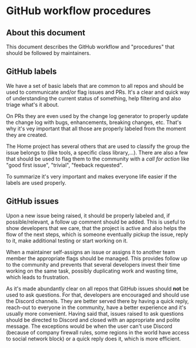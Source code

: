 # GitHub workflow procedures

## About this document

This document describes the GitHub workflow and "procedures" that should be followed by maintainers.

## GitHub labels

We have a set of basic labels that are common to all repos and should be used to communicate and/or flag issues and PRs.
It's a clear and quick way of understanding the current status of something, help filtering and also triage what's it about.

On PRs they are even used by the change log generator to properly update the change log with bugs, enhancements, breaking changes, etc. That's why it's vey important that all those are properly labeled from the moment they are created.

The Home project has several others that are used to classify the group the issue belongs to (like tools, a specific class library,...). There are also a few that should be used to flag them to the community with a _call for action_ like "good first issue", "trivial", "feeback requested".

To summarize it's very important and makes everyone life easier if the labels are used properly.

## GitHub issues

Upon a new issue being raised, it should be properly labeled and, if possible/relevant, a follow up comment should be added. This is useful to show developers that we care, that the project is active and also helps the flow of the next steps, which is someone eventually pickup the issue, reply to it, make additional testing or start working on it.

When a maintainer self-assigns an issue or assigns it to another team member the appropriate flags should be managed. This provides follow up to the community and prevents that several developers invest their time working on the same task, possibly duplicating work and wasting time, which leads to frustration.

As it's made abundantly clear on all repos that GitHub issues should **not** be used to ask questions. For that, developers are encouraged and should use the Discord channels. They are better served there by having a quick reply, reach-out to everyone in the community, have a better experience and it's usually more convenient. Having said that, issues raised to ask questions should be directed to Discord and closed with an appropriate and polite message. The exceptions would be when the user can't use Discord (because of company firewall rules, some regions in the world have access to social network block) or a quick reply does it, which is more efficient.
